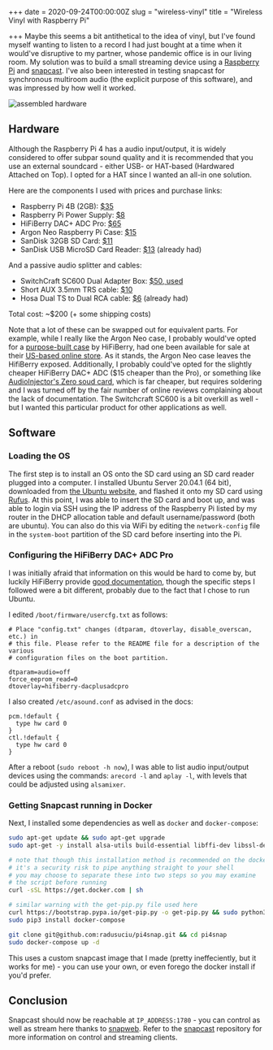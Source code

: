 +++
date = 2020-09-24T00:00:00Z
slug = "wireless-vinyl"
title = "Wireless Vinyl with Raspberry Pi"

+++
Maybe this seems a bit antithetical to the idea of vinyl, but I've found myself wanting to listen to a record I had just bought at a time when it would've disruptive to my partner, whose pandemic office is in our living room. My solution was to build a small streaming device using a [Raspberry Pi][raspi] and [snapcast][snapcast]. I've also been interested in testing snapcast for synchronous multiroom audio (the explicit purpose of this software), and was impressed by how well it worked.

![assembled hardware](/images/wireless-vinyl/cropped.jpg)

## Hardware

Although the Raspberry Pi 4 has a audio input/output, it is widely considered to offer subpar sound quality and it is recommended that you use an external soundcard - either USB- or HAT-based (Hardwared Attached on Top). I opted for a HAT since I wanted an all-in one solution.

Here are the components I used with prices and purchase links:

- Raspberry Pi 4B (2GB): [$35](https://www.adafruit.com/product/4292)
- Raspberry Pi Power Supply: [$8](https://www.adafruit.com/product/4298)
- HiFiBerry DAC+ ADC Pro: [$65](https://hifiberry.us/product/dac-adc-pro/)
- Argon Neo Raspberry Pi Case: [$15](https://www.amazon.com/gp/product/B07WMG27T7)
- SanDisk 32GB SD Card: [$11](https://www.amazon.com/gp/product/B06XWMQ81P)
- SanDisk USB MicroSD Card Reader: [$13](https://www.amazon.com/gp/product/B07G5JV2B5) (already had)

And a passive audio splitter and cables:
- SwitchCraft SC600 Dual Adapter Box: [$50, used](https://reverb.com/marketplace?query=switchcraft%20sc600)
- Short AUX 3.5mm TRS cable: [$10](https://www.amazon.com/gp/product/B082PQ1G5R)
- Hosa Dual TS to Dual RCA cable: [$6](https://www.amazon.com/gp/product/B000068O16) (already had)

Total cost: ~$200 (+ some shipping costs)

Note that a lot of these can be swapped out for equivalent parts. For example, while I really like the Argon Neo case, I probably would've opted for a [purpose-built case](https://www.hifiberry.com/shop/cases/steel-case-for-hifiberry-dac-pi-4-2/) by HiFiBerry, had one been available for sale at their [US-based online store](https://hifiberry.us/). As it stands, the Argon Neo case leaves the HifiBerry exposed. Additionally, I probably could've opted for the slightly cheaper HiFiBerry DAC+ ADC ($15 cheaper than the Pro), or something like [AudioInjector's Zero soud card](http://www.audioinjector.net/rpi-zero), which is far cheaper, but requires soldering and I was turned off by the fair number of online reviews complaining about the lack of documentation. The Switchcraft SC600 is a bit overkill as well - but I wanted this particular product for other applications as well.

## Software

### Loading the OS
The first step is to install an OS onto the SD card using an SD card reader plugged into a computer. I installed Ubuntu Server 20.04.1 (64 bit), downloaded from [the Ubuntu website](https://ubuntu.com/download/raspberry-pi), and flashed it onto my SD card using [Rufus](https://rufus.ie/). At this point, I was able to insert the SD card and boot up, and was able to login via SSH using the IP address of the Raspberry Pi listed by my router in the DHCP allocation table and default username/password (both are ubuntu). You can also do this via WiFi by editing the `network-config` file in the `system-boot` partition of the SD card before inserting into the Pi.

### Configuring the HiFiBerry DAC+ ADC Pro

I was initially afraid that information on this would be hard to come by, but luckily HiFiBerry provide [good documentation](https://www.hifiberry.com/docs/software/configuring-linux-3-18-x/), though the specific steps I followed were a bit different, probably due to the fact that I chose to run Ubuntu.

I edited `/boot/firmware/usercfg.txt` as follows:

```shell
# Place "config.txt" changes (dtparam, dtoverlay, disable_overscan, etc.) in
# this file. Please refer to the README file for a description of the various
# configuration files on the boot partition.

dtparam=audio=off
force_eeprom_read=0
dtoverlay=hifiberry-dacplusadcpro
```

I also created `/etc/asound.conf` as advised in the docs:

```shell
pcm.!default {
  type hw card 0
}
ctl.!default {
  type hw card 0
}
```

After a reboot (`sudo reboot -h now`), I was able to list audio input/output devices using the commands: `arecord -l` and `aplay -l`, with levels that could be adjusted using `alsamixer`.

### Getting Snapcast running in Docker

Next, I installed some dependencies as well as `docker` and `docker-compose`:

```bash
sudo apt-get update && sudo apt-get upgrade
sudo apt-get -y install alsa-utils build-essential libffi-dev libssl-dev python3-dev git

# note that though this installation method is recommended on the docker docs
# it's a security risk to pipe anything straight to your shell
# you may choose to separate these into two steps so you may examine
# the script before running
curl -sSL https://get.docker.com | sh

# similar warning with the get-pip.py file used here
curl https://bootstrap.pypa.io/get-pip.py -o get-pip.py && sudo python3 get-pip.py && rm get-pip.py
sudo pip3 install docker-compose

git clone git@github.com:radusuciu/pi4snap.git && cd pi4snap
sudo docker-compose up -d
```

This uses a custom snapcast image that I made (pretty ineffeciently, but it works for me) - you can use your own, or even forego the docker install if you'd prefer.


## Conclusion

Snapcast should now be reachable at `IP_ADDRESS:1780` - you can control as well as stream here thanks to [snapweb](https://github.com/badaix/snapweb). Refer to the [snapcast][snapcast] repository for more information on control and streaming clients.


[snapcast]: https://github.com/badaix/snapcast
[raspi]: https://www.raspberrypi.org/